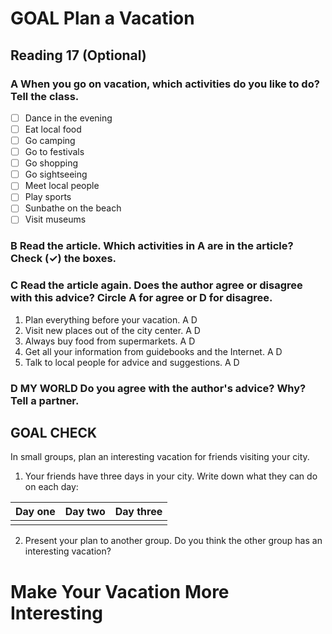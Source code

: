 # GOAL Plan a Vacation

## Reading 17 (Optional)

### A When you go on vacation, which activities do you like to do? Tell the class.
- [ ] Dance in the evening
- [ ] Eat local food
- [ ] Go camping
- [ ] Go to festivals
- [ ] Go shopping
- [ ] Go sightseeing
- [ ] Meet local people
- [ ] Play sports
- [ ] Sunbathe on the beach
- [ ] Visit museums

### B Read the article. Which activities in A are in the article? Check (✓) the boxes.

### C Read the article again. Does the author agree or disagree with this advice? Circle A for agree or D for disagree.

1. Plan everything before your vacation. A D
2. Visit new places out of the city center. A D
3. Always buy food from supermarkets. A D
4. Get all your information from guidebooks and the Internet. A D
5. Talk to local people for advice and suggestions. A D

### D MY WORLD Do you agree with the author's advice? Why? Tell a partner.

## GOAL CHECK

In small groups, plan an interesting vacation for friends visiting your city.

1. Your friends have three days in your city. Write down what they can do on each day:

| Day one | Day two | Day three |
|---------|---------|-----------|
|         |         |           |

2. Present your plan to another group. Do you think the other group has an interesting vacation?

# Make Your Vacation More Interesting